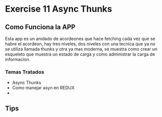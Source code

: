 # Exercise 11 Async Thunks

## Como Funciona la APP

Esta app es un anidado de acordeones que hace fetching cada vez que se habre el acordeon, hay tres niveles, dos niveles con una tecnica que ya no se utiliza llamada thunks y otra ya mas moderna, se muestra como crear un esqueleto que muestra un estado de carga y como administrar la carga de informacion.

### Temas Tratados

- Async Thunks
- Como manejar asyn en REDUX
- 

## Tips
